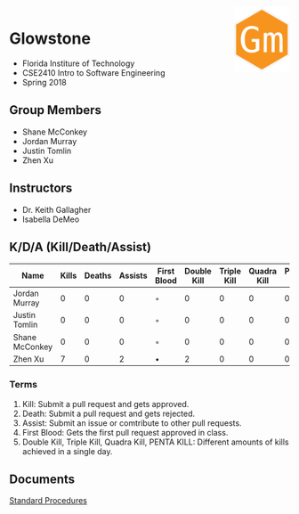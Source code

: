 
<img align="right" alt="Glowminers logo" width="100" src="../etc/logo/logo.png">

# Glowstone
* Florida Institure of Technology
* CSE2410 Intro to Software Engineering
* Spring 2018

## Group Members
* Shane McConkey
* Jordan Murray
* Justin Tomlin
* Zhen Xu

## Instructors
* Dr. Keith Gallagher
* Isabella DeMeo

## K/D/A (Kill/Death/Assist)
| Name           | Kills | Deaths | Assists | First Blood | Double Kill | Triple Kill | Quadra Kill | PENTA KILL |
| ---            | ---   | ---    | ---     | ---         | ---         | ---         | ---         | ---        |
| Jordan Murray  | 0     | 0      | 0       | ◦           | 0           | 0           | 0           | 0          |
| Justin Tomlin  | 0     | 0      | 0       | ◦           | 0           | 0           | 0           | 0          |
| Shane McConkey | 0     | 0      | 0       | ◦           | 0           | 0           | 0           | 0          |
| Zhen Xu        | 7     | 0      | 2       | •           | 2           | 0           | 0           | 0          |

### Terms
1. Kill: Submit a pull request and gets approved.
2. Death: Submit a pull request and gets rejected.
3. Assist: Submit an issue or comtribute to other pull requests.
4. First Blood: Gets the first pull request approved in class.
5. Double Kill, Triple Kill, Quadra Kill, PENTA KILL: Different amounts of kills achieved in a single day.

## Documents
[Standard Procedures](https://github.com/Glowminers/Glowstone/blob/FlTech_CSE2410_Spring2018/docs/STANDARD_PROCEDURES.md)
